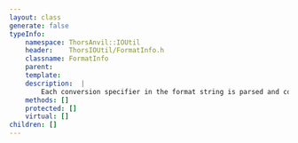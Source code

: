```yaml
---
layout: class
generate: false
typeInfo:
    namespace: ThorsAnvil::IOUtil
    header:    ThorsIOUtil/FormatInfo.h
    classname: FormatInfo
    parent:    
    template:  
    description:  |
        Each conversion specifier in the format string is parsed and converted into an object of this type.
    methods: []
    protected: []
    virtual: []
children: []
---
```

